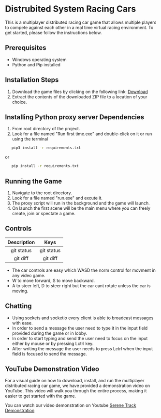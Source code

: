 # Distrubited System Racing Cars

This is a multiplayer distributed racing car game that allows multiple players to
compete against each other in a real time virtual racing environment. To get started, please follow the instructions below.

## Prerequisites

* Windows operating system
* Python and Pip installed

## Installation Steps

1. Download the game files by clicking on the following link: [Download](https://drive.google.com/drive/folders/1frWMftkLvu9jjcvbRjIKaBYx2iYEl2MM?usp=sharing)
2. Extract the contents of the downloaded ZIP file to a location of your choice.

## Installing Python proxy server Dependencies

1. From root directory of the project.
2. Look for a file named "Run first time.exe" and double-click on it or run using the terminal

```bash
   pip3 install -r requirements.txt
```

or

```bash
   pip install -r requirements.txt
```

## Running the Game

1. Navigate to the root directory.
2. Look for a file named "run.exe" and excute it.
3. The proxy script will run in the background and the game will launch.
4. On launch the first scene will be the main menu where you can freely create, join or spectate a game.

## Controls

| Description | Keys |
| :---:        |     :---:      |
| git status   | git status     |
| git diff     | git diff       |

* The car controls are easy which WASD the norm control for movment in any video game.
* W to move forward, S to move backward.
* A to steer left, D to steer right but the car cant rotate unless the car is moving.

## Chatting

* Using sockets and socketio every client is able to broadcast messages with ease.
* In order to send a message the user need to type it in the input field provided during the game or in lobby.
* In order to start typing and send the user need to focus on the input either by mouse or by pressing Lctrl key.
* After writing the message the user needs to press Lctrl when the input field is focused to send the message.

## YouTube Demonstration Video

For a visual guide on how to download, install, and run the multiplayer distributed racing car game, we have provided a demonstration video on YouTube. This video will walk you through the entire process, making it easier to get started with the game.

You can watch our video demonstration on Youtube
[Serene Track Demonstration](https://youtu.be/XfoahjVGTwg)
